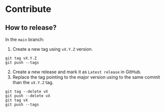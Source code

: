 # Contribute

## How to release?

In the `main` branch:

1. Create a new tag using `vX.Y.Z` version.
```
git tag vX.Y.Z
git push --tags
```
2. Create a new release and mark it as `Latest release` in GitHub.
3. Replace the tag pointing to the major version using to the same commit than the `vX.Y.Z` tag.
```
git tag --delete vX
git push --delete vX
git tag vX 
git push --tags
```
